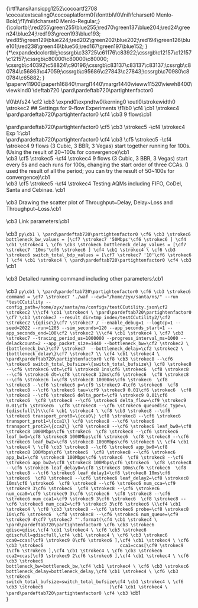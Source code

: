 {\rtf1\ansi\ansicpg1252\cocoartf2708
\cocoatextscaling0\cocoaplatform0{\fonttbl\f0\fnil\fcharset0 Menlo-Bold;\f1\fnil\fcharset0 Menlo-Regular;}
{\colortbl;\red255\green255\blue255;\red70\green137\blue204;\red24\green24\blue24;\red193\green193\blue193;
\red85\green129\blue224;\red202\green202\blue202;\red194\green126\blue101;\red238\green46\blue56;\red167\green197\blue152;
}
{\*\expandedcolortbl;;\cssrgb\c33725\c61176\c83922;\cssrgb\c12157\c12157\c12157;\cssrgb\c80000\c80000\c80000;
\cssrgb\c40392\c58824\c90196;\cssrgb\c83137\c83137\c83137;\cssrgb\c80784\c56863\c47059;\cssrgb\c95686\c27843\c27843;\cssrgb\c70980\c80784\c65882;
}
\paperw11900\paperh16840\margl1440\margr1440\vieww11520\viewh8400\viewkind0
\deftab720
\pard\pardeftab720\partightenfactor0

\f0\b\fs24 \cf2 \cb3 \expnd0\expndtw0\kerning0
\outl0\strokewidth0 \strokec2 ## Settings for 9-flow Experiments
\f1\b0 \cf4 \cb1 \strokec4 \
\pard\pardeftab720\partightenfactor0
\cf4 \cb3 9 flows\cb1 \
\
\pard\pardeftab720\partightenfactor0
\cf5 \cb3 \strokec5 -\cf4 \strokec4  Exp 1:\cb1 \
\pard\pardeftab720\partightenfactor0
\cf4 \cb3     \cf5 \strokec5 -\cf4 \strokec4  9 flows (3 Cubic, 3 BBR, 3 Vegas) start together running for 100s. (Using the result of 20~100s for convergence)\cb1 \
\cb3     \cf5 \strokec5 -\cf4 \strokec4  9 flows (3 Cubic, 3 BBR, 3 Vegas) start every 5s and each runs for 100s, changing the start order of three CCAs. (I used the result of all the period; you can try the result of 50~100s for convergence)\cb1 \
\cb3     \cf5 \strokec5 -\cf4 \strokec4  Testing AQMs including FIFO, CoDel, Santa and Cebinae. \cb1 \
\
\cb3 Drawing the scatter plot of Throughput~Delay, Delay~Loss and Throughput~Loss.\cb1 \
\
\cb3 Link parameters:\cb1 \
\
\cb3 ```py\cb1 \
\pard\pardeftab720\partightenfactor0
\cf6 \cb3 \strokec6 bottleneck_bw_values = [\cf7 \strokec7 '50Mbps'\cf6 \strokec6 ] \cf4 \cb1 \strokec4 \
\cf6 \cb3 \strokec6 bottleneck_delay_values = [\cf7 \strokec7 '10ms'\cf6 \strokec6 ] \cf4 \cb1 \strokec4 \
\cf6 \cb3 \strokec6 switch_total_bdp_values = [\cf7 \strokec7 '10'\cf6 \strokec6 ] \cf4 \cb1 \strokec4 \
\pard\pardeftab720\partightenfactor0
\cf4 \cb3 ```\cb1 \
\
\cb3 Detailed running command including other parameters:\cb1 \
\
\cb3 ```py\cb1 \
\pard\pardeftab720\partightenfactor0
\cf6 \cb3 \strokec6 command = \cf7 \strokec7 './waf --cwd="/home/zyx/santa/ns/" --run "testCCutility --config_path=/home/zyx/santa/ns/configs/testCCutility.json\cf2 \strokec2 \\\cf4 \cb1 \strokec4 \
\pard\pardeftab720\partightenfactor0
\cf7 \cb3 \strokec7 --result_dir=tmp_index/testCCutility2/\cf2 \strokec2 \{qdisc\}\cf7 \strokec7 / --enable_debug=1 --logtcp=1 --seed=2022 --run=1205 --sim_seconds=120 --app_seconds_start=1 --app_seconds_end=100\cf2 \strokec2 \\\cf4 \cb1 \strokec4 \
\cf7 \cb3 \strokec7 --tracing_period_us=1000000 --progress_interval_ms=1000 --delackcount=2 --app_packet_size=1440 --bottleneck_bw=\cf2 \strokec2 \{bottleneck_bw\}\cf7 \strokec7  --bottleneck_delay=\cf2 \strokec2 \{bottleneck_delay\}\cf7 \strokec7 \\ \cf4 \cb1 \strokec4 \
\pard\pardeftab720\partightenfactor0
\cf8 \cb3 \strokec8 --\cf6 \strokec6 switch_total_bufsize=\{switch_total_bufsize\} \cf8 \strokec8 --\cf6 \strokec6 vdt=\cf8 \strokec8 1ns\cf6 \strokec6  \cf8 \strokec8 --\cf6 \strokec6 dt=\cf8 \strokec8 12ms\cf6 \strokec6  \cf8 \strokec8 --\cf6 \strokec6 l=\cf8 \strokec8 10000ns\cf6 \strokec6  \cf8 \strokec8 --\cf6 \strokec6 p=\cf9 \strokec9 4\cf6 \strokec6  \cf8 \strokec8 --\cf6 \strokec6 tau=\cf9 \strokec9 0.01\cf6 \strokec6  \cf8 \strokec8 --\cf6 \strokec6 delta_port=\cf9 \strokec9 0.01\cf6 \strokec6  \cf8 \strokec8 --\cf6 \strokec6 delta_flow=\cf9 \strokec9 0.01\cf6 \strokec6  \cf8 \strokec8 --\cf6 \strokec6 queuedisc_type=\{qdiscfull\}\\\cf4 \cb1 \strokec4 \
\cf8 \cb3 \strokec8 --\cf6 \strokec6 transport_prot0=\{cca0\} \cf8 \strokec8 --\cf6 \strokec6 transport_prot1=\{cca1\} \cf8 \strokec8 --\cf6 \strokec6 transport_prot2=\{cca2\} \cf8 \strokec8 --\cf6 \strokec6 leaf_bw0=\cf8 \strokec8 1000Mbps\cf6 \strokec6  \cf8 \strokec8 --\cf6 \strokec6 leaf_bw1=\cf8 \strokec8 1000Mbps\cf6 \strokec6  \cf8 \strokec8 --\cf6 \strokec6 leaf_bw2=\cf8 \strokec8 1000Mbps\cf6 \strokec6 \\ \cf4 \cb1 \strokec4 \
\cf8 \cb3 \strokec8 --\cf6 \strokec6 app_bw0=\cf8 \strokec8 100Mbps\cf6 \strokec6  \cf8 \strokec8 --\cf6 \strokec6 app_bw1=\cf8 \strokec8 100Mbps\cf6 \strokec6  \cf8 \strokec8 --\cf6 \strokec6 app_bw2=\cf8 \strokec8 100Mbps\cf6 \strokec6  \cf8 \strokec8 --\cf6 \strokec6 leaf_delay0=\cf8 \strokec8 10ms\cf6 \strokec6  \cf8 \strokec8 --\cf6 \strokec6 leaf_delay1=\cf8 \strokec8 10ms\cf6 \strokec6  \cf8 \strokec8 --\cf6 \strokec6 leaf_delay2=\cf8 \strokec8 10ms\cf6 \strokec6  \cf8 \strokec8 --\cf6 \strokec6 num_cca=\cf9 \strokec9 3\cf6 \strokec6  \cf8 \strokec8 --\cf6 \strokec6 num_cca0=\cf9 \strokec9 3\cf6 \strokec6  \cf8 \strokec8 --\cf6 \strokec6 num_cca1=\cf9 \strokec9 3\cf6 \strokec6  \cf8 \strokec8 --\cf6 \strokec6 num_cca2=\cf9 \strokec9 3\cf6 \strokec6 \\\cf4 \cb1 \strokec4 \
\cf8 \cb3 \strokec8 --\cf6 \strokec6 probe=\cf8 \strokec8 10s\cf6 \strokec6  \cf8 \strokec8 --\cf6 \strokec6 num_queue=\cf9 \strokec9 4\cf7 \strokec7 "'.format(\cf4 \cb1 \strokec4 \
\pard\pardeftab720\partightenfactor0
\cf6 \cb3 \strokec6                             qdisc=qdisc,\cf4 \cb1 \strokec4 \
\cf6 \cb3 \strokec6                             qdiscfull=qdiscfull,\cf4 \cb1 \strokec4 \
\cf6 \cb3 \strokec6                             cca0=ccas[\cf9 \strokec9 0\cf6 \strokec6 ],\cf4 \cb1 \strokec4 \
\cf6 \cb3 \strokec6                             cca1=ccas[\cf9 \strokec9 1\cf6 \strokec6 ],\cf4 \cb1 \strokec4 \
\cf6 \cb3 \strokec6                             cca2=ccas[\cf9 \strokec9 2\cf6 \strokec6 ],\cf4 \cb1 \strokec4 \
\cf6 \cb3 \strokec6                             bottleneck_bw=bottleneck_bw,\cf4 \cb1 \strokec4 \
\cf6 \cb3 \strokec6                             bottleneck_delay=bottleneck_delay,\cf4 \cb1 \strokec4 \
\cf6 \cb3 \strokec6                             switch_total_bufsize=switch_total_bufsize\cf4 \cb1 \strokec4 \
\cf6 \cb3 \strokec6                         )\cf4 \cb1 \strokec4 \
\pard\pardeftab720\partightenfactor0
\cf4 \cb3 ```\cb1 \
}